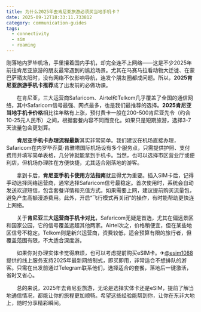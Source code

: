 ```yaml
---
title: 为什么2025年去肯尼亚旅游必须买当地手机卡？
date: 2025-09-12T18:33:11.733812
category: communication-guides
tags:
  - connectivity
  - sim
  - roaming
---
```


刚落地内罗毕机场，手里攥着国内手机，却完全连不上网络——这是不少2025年前往肯尼亚旅游的朋友最常遇到的尴尬场景。尤其在马赛马拉看动物大迁徙、在蒙巴萨晒太阳时，没有网络不仅影响导航，连发个朋友圈都成问题。所以，**2025肯尼亚旅游手机卡推荐**成了出发前的必做功课。

　　在肯尼亚，三大运营商Safaricom、Airtel和Telkom几乎覆盖了全国的通信网络，其中Safaricom信号最强、网点最多，也是我们最推荐的选择。**2025肯尼亚当地手机卡价格**相比往年略有上涨，预付费卡一般在200-500肯尼亚先令（约合10-25元人民币）之间，根据套餐内容不同而变化。如果只是短期旅游，选择3-7天流量包会更划算。

　　**肯尼亚手机卡办理流程最新**其实非常简单。我们建议在机场直接办理，Safaricom在内罗毕乔莫·肯雅塔国际机场设有多个服务点，只需提供护照、支付费用并填写简单表格，几分钟就能拿到手机卡。当然，也可以选择市区营业厅或便利店，但机场办理胜在方便快捷，尤其适合刚落地的游客。

　　拿到卡后，**肯尼亚手机卡使用方法指南**就显得尤为重要。插入SIM卡后，记得手动选择网络运营商，通常选择Safaricom信号最稳定。首次使用时，系统会自动发送欢迎短信，包含套餐详情和充值方式。如果需要上网，建议提前购买流量包，避免产生高额漫游费用。此外，开启“飞行模式再关闭”的操作，有时能帮助更快连上网络。

　　关于**肯尼亚三大运营商手机卡对比**，Safaricom无疑是首选，尤其在偏远景区和国家公园，它的信号覆盖远超其他两家。Airtel次之，价格稍便宜，但在某些地区信号不稳定。Telkom则是新兴运营商，资费较低，适合预算有限的旅行者，但覆盖范围有限，不太适合深度游。

　　如果你对办理实体卡觉得麻烦，也可以考虑提前购买eSIM卡。✈[@esim1088](https://t.me/s/esim1088) 提供的线上服务支持2025年最新网络制式，即买即用，非常适合不想排队的游客。只需在出发前通过Telegram联系他们，选择适合的套餐，落地后一键激活，省时又省心。

　　总的来说，2025年去肯尼亚旅游，无论是选择实体卡还是eSIM，提前了解当地通信情况，都能让你的旅程更加顺畅。希望这些经验能帮到你，让你在东非大地上，随时分享精彩瞬间。